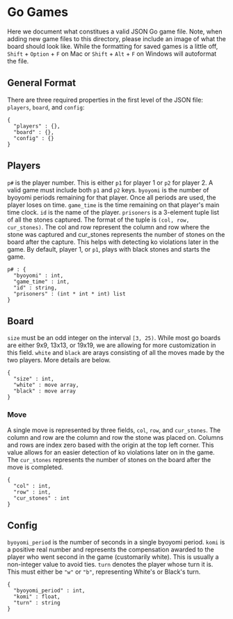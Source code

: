 # Go Games

Here we document what constitues a valid JSON Go game file.
Note, when adding new game files to this directory, please include an image of what the board should look like.
While the formatting for saved games is a little off, `Shift` + `Option` + `F` on Mac or `Shift` + `Alt` + `F` on Windows will autoformat the file.

## General Format

There are three required properties in the first level of the JSON file: `players`, `board`, and `config`:
```
{
  "players" : {},
  "board" : {},
  "config" : {}
}
```

## Players

`p#` is the player number. This is either `p1` for player 1 or `p2` for player 2. A valid game must include both `p1` and `p2` keys.
`byoyomi` is the number of byoyomi periods remaining for that player. Once all periods are used, the player loses on time.
`game_time` is the time remaining on that player's main time clock.
`id` is the name of the player.
`prisoners` is a 3-element tuple list of all the stones captured. The format of the tuple is `(col, row, cur_stones)`. The col and row represent the column and row where the stone was captured and cur_stones represents the number of stones on the board after the capture. This helps with detecting ko violations later in the game. 
By default, player 1, or `p1`, plays with black stones and starts the game.

```
p# : {
  "byoyomi" : int,
  "game_time" : int,
  "id" : string,
  "prisoners" : (int * int * int) list 
}
```

## Board

`size` must be an odd integer on the interval `[3, 25)`. While most go boards are either 9x9, 13x13, or 19x19, we are allowing for more customization in this field. 
`white` and `black` are arays consisting of all the moves made by the two players. More details are below.
```
{
  "size" : int,
  "white" : move array,
  "black" : move array
}
```

### Move

A single move is represented by three fields, `col`, `row`, and `cur_stones`. The column and row are the column and row the stone was placed on. Columns and rows are index zero based with the origin at the top left corner. This value allows for an easier detection of ko violations later on in the game. The `cur_stones` represents the number of stones on the board after the move is completed.
```
{
  "col" : int,
  "row" : int,
  "cur_stones" : int
}
```

## Config

`byoyomi_period` is the number of seconds in a single byoyomi period.
`komi` is a positive real number and represents the compensation awarded to the player who went second in the game (customarily white). This is usually a non-integer value to avoid ties.
`turn` denotes the player whose turn it is. This must either be `"w"` or `"b"`, representing White's or Black's turn.
```
{
  "byoyomi_period" : int,
  "komi" : float,
  "turn" : string
}
```
